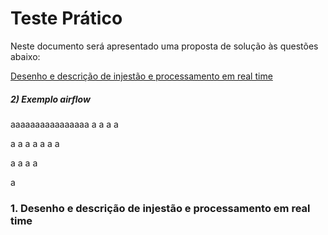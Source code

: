 # Teste Prático

Neste documento será apresentado uma proposta de solução às questões abaixo:

[Desenho e descrição de injestão e processamento em real time](#desenho-e-descrição-de-injestão-e-processamento-em-real-time) 
##### 2) Exemplo airflow

aaaaaaaaaaaaaaaa
a
a
a
a

a
a
a
a
a
a
a

a
a
a
a













































a
### 1. Desenho e descrição de injestão e processamento em real time
